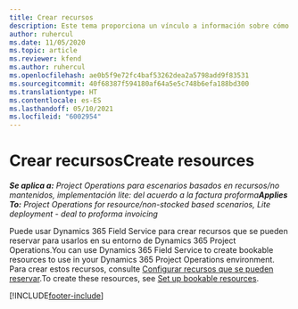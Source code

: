 ```yaml
---
title: Crear recursos
description: Este tema proporciona un vínculo a información sobre cómo crear recursos que se pueden reservar.
author: ruhercul
ms.date: 11/05/2020
ms.topic: article
ms.reviewer: kfend
ms.author: ruhercul
ms.openlocfilehash: ae0b5f9e72fc4baf53262dea2a5798add9f83531
ms.sourcegitcommit: 40f68387f594180af64a5e5c748b6efa188bd300
ms.translationtype: HT
ms.contentlocale: es-ES
ms.lasthandoff: 05/10/2021
ms.locfileid: "6002954"
---
```

# <a name="create-resources"></a><span data-ttu-id="529ec-103">Crear recursos</span><span class="sxs-lookup"><span data-stu-id="529ec-103">Create resources</span></span>

<span data-ttu-id="529ec-104">_**Se aplica a:** Project Operations para escenarios basados en recursos/no mantenidos, implementación lite: del acuerdo a la factura proforma_</span><span class="sxs-lookup"><span data-stu-id="529ec-104">_**Applies To:** Project Operations for resource/non-stocked based scenarios, Lite deployment - deal to proforma invoicing_</span></span>

<span data-ttu-id="529ec-105">Puede usar Dynamics 365 Field Service para crear recursos que se pueden reservar para usarlos en su entorno de Dynamics 365 Project Operations.</span><span class="sxs-lookup"><span data-stu-id="529ec-105">You can use Dynamics 365 Field Service to create bookable resources to use in your Dynamics 365 Project Operations environment.</span></span> <span data-ttu-id="529ec-106">Para crear estos recursos, consulte [Configurar recursos que se pueden reservar](/dynamics365/field-service/set-up-bookable-resources).</span><span class="sxs-lookup"><span data-stu-id="529ec-106">To create these resources, see [Set up bookable resources](/dynamics365/field-service/set-up-bookable-resources).</span></span>


[!INCLUDE[footer-include](../includes/footer-banner.md)]